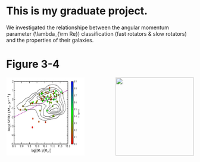 # This is my graduate project.

We investigated the relationshipe between the angular momentum parameter (\lambda_{\rm Re}) 
classification (fast rotators & slow rotators) and the properties of their galaxies.

# Figure 3-4

<img align="left" width="210" height="210" src="https://github.com/shiro1920/GraduationProject/blob/main/Results/SFR-M*_gas.jpg?raw=true">
<img align="right" width="210" height="210" src="https://github.com/shiro1920/GraduationProject/blob/main/Results/SFR-M*_star.jpg?raw=true">
